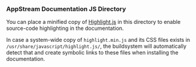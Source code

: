 ### AppStream Documentation JS Directory

You can place a minified copy of [Highlight.js](https://highlightjs.org/) in this
directory to enable source-code highlighting in the documentation.

In case a system-wide copy of `highlight.min.js` and its CSS files exists in
`/usr/share/javascript/highlight.js/`, the buildsystem will automatically detect that
and create symbolic links to these files when installing the documentation.

